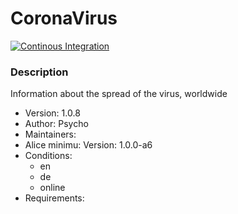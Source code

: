 # CoronaVirus

[![Continous Integration](https://gitlab.com/project-alice-assistant/skills/skill_CoronaVirus/badges/master/pipeline.svg)](https://gitlab.com/project-alice-assistant/skills/skill_GarageDoorControl/pipelines/latest)

### Description
Information about the spread of the virus, worldwide

- Version: 1.0.8
- Author: Psycho
- Maintainers:
- Alice minimu: Version: 1.0.0-a6
- Conditions:
  - en
  - de
  - online
- Requirements:

